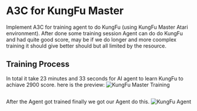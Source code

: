 # A3C for KungFu Master

Implement A3C for training agent to do KungFu (using KungFu Master Atari environment).
After done some training session Agent can do do KungFu and had quite good score, may be if we do longer and more coomplex training it should give better should but all limited by the resource.

## Training Process
In total it take 23 minutes and 33 seconds for AI agent to learn KungFu to achiave 2900 score. here is the preview:
![KungFu Master Training](https://github.com/khaz-dev/A3C_KungFuMaster/assets/27050364/8843bf16-625a-4e69-a66b-5bc1629ce085)

##
After the Agent got trained finally we got our Agent do this.
![KungFu Agent](https://github.com/khaz-dev/A3C_KungFuMaster/assets/27050364/70b88417-ad52-4d7e-8bd1-ecb53988cfa1)
